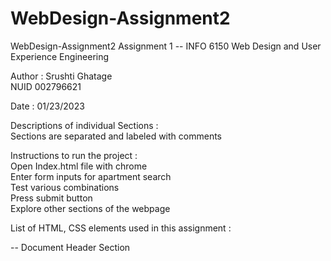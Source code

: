 # WebDesign-Assignment2
WebDesign-Assignment2
Assignment 1 -- INFO 6150 Web Design and User Experience Engineering

Author : Srushti Ghatage   
         NUID 002796621   

Date : 01/23/2023   

Descriptions of individual Sections :   
Sections are separated and labeled with comments    

Instructions to run the project :  
Open Index.html file with chrome   
Enter form inputs for apartment search      
Test various combinations   
Press submit button  
Explore other sections of the webpage  
  

List of HTML, CSS elements used in this assignment :   

 <head> --  Document Header Section    
 <title> -- Page title, shown in tabs, Must be precise and meaningful   
 <body> -- Document Body Section--contains all the contents of an HTML document,there can be only one body tag in a document    
 <div> -- Element is the generic container for flow content  
 <section> -- Element represents a generic standalone section of a document   
 <picture> -- The <picture> HTML element contains zero or more <source> elements and one <img> element to offer alternative versions of an image for different display/device scenarios.  
 <a> -- The <a> HTML element (or anchor element), with its href attribute, creates a hyperlink to web pages, files, email addresses, locations in the same page, or anything else a URL can address.  
 <img> -- The <img> HTML element embeds an image into the document.   
 <source> -- The <source> HTML element specifies multiple media resources for the <picture>, the <audio> element, or the <video> element   
 <p> -- The <p> HTML element represents a paragraph. Paragraphs are usually represented in visual media as blocks of text separated from adjacent blocks by blank lines  <mailto:abc@email.com> -- HTML code that adds a link to a web page or email
 <tel:+187363635>--HTML code that adds a telephone number
 @media--A media query is an HTML/CSS functionality that allows the content of a Web page to adapt to the type of media that the page is being rendered in, such as a computer screen or that of a phone or tablet.
 float element - The CSS float property controls the positioning and formatting of content on the page.
 <input> -- The <input> HTML element is used to create interactive controls for web-based forms in order to accept data from the user; a wide variety of types of input data   
 <button> -- The <button> HTML element represents a clickable button, used to submit forms or anywhere in a document for accessible, standard button functionality.     
 <select> -- The <select> HTML element represents a control that provides a menu of options   
 <option> -- The <option> HTML element is used to define an item contained in a <select>, an <optgroup>, or a <datalist> element.   
 <h1>-<h6> --The <h1> to <h6> HTML elements represent six levels of section headings. <h1> is the highest section level and <h6> is the lowest.   
 <ul> -- The <ul> HTML element represents an unordered list of items, typically rendered as a bulleted list.   
 <li> -- The <li> HTML element is used to represent an item in a list   
 <footer> -- The <footer> HTML element represents a footer for its nearest sectioning content or sectioning root element.   

